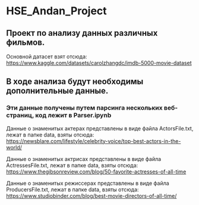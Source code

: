 # HSE_Andan_Project

## Проект по анализу данных различных фильмов. 
Основной датасет взят отсюда: https://www.kaggle.com/datasets/carolzhangdc/imdb-5000-movie-dataset

## В ходе анализа будут необходимы дополнительные данные.
### Эти данные получены путем парсинга нескольких веб-страниц, код лежит в Parser.ipynb
Данные о знаменитых актерах представлены в виде файла ActorsFile.txt, лежат в папке data, взяты отсюда: https://newsblare.com/lifestyle/celebrity-voice/top-best-actors-in-the-world/ 

Данные о знаменитых актрисах представлены в виде файла ActressesFile.txt, лежат в папке data, взяты отсюда: https://www.thegibsonreview.com/blog/50-favorite-actresses-of-all-time

Данные о знаменитых режиссерах представлены в виде файла ProducersFile.txt, лежат в папке data, взяты отсюда: https://www.studiobinder.com/blog/best-movie-directors-of-all-time/
